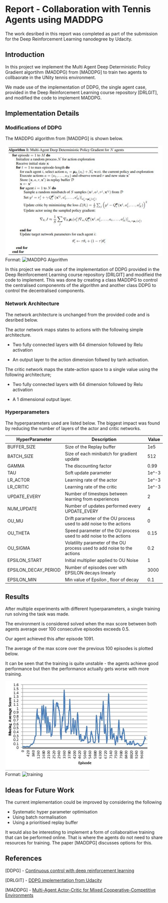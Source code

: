 # Report - Collaboration with Tennis Agents using MADDPG

The work desribed in this report was completed as part of the submission for the Deep Reinforcement Learning nanodegree by Udacity.


## Introduction

In this project we implement the Multi Agent Deep Deterministic Policy Gradient algortihm (MADDPG) from [MADDPG] to train two agents to collbaorate in the UNity tennis environment.

We made use of the implementation of DDPG, the single agent case, provided in the Deep Reinforcement Learning course repository [DRLGIT], and modified the code to implement MADDPG.

## Implementation Details

### Modifications of DDPG
The MADDPG algorithm from [MADDPG] is shown below.

![MADDPG Algorithm](maddpg.JPG)
Format: ![MADDPG Algorithm](url)

In this project we made use of the implementation of DDPG provided in the Deep Reinforcement Learning course repository [DRLGIT] and modifieid the code to implement. This was done by creating a class MADDPG to control the centralised componennts of the algorithm and another class DDPG to control the decentralised components.



### Network Architecture

The network architecture is unchanged from the provided code and is desribed below.

The actor network maps states to actions with the following simple architecture.

* Two fully connected layers with 64 dimension followed by Relu activation

* An output layer to the action dimension follwed by tanh activation.


The critic network maps the state-action space to a single value using the following architecture;


* Two fully connected layers with 64 dimension followed by Relu activation

* A 1 dimensional output layer.




### Hyperparameters

The hyperparameters used are listed below. The biggest impact was found by reducing the number of layers of the actor and critic networks.


HyperParameter | Description | Value
------------ | ------------- | -------------  
BUFFER_SIZE | Size of the Replay buffer| 1e5
BATCH_SIZE | Size of each minibatch for gradient update| 512
GAMMA| The discounting factor| 0.99
TAU | Soft update parameter| 1e^-3
LR_ACTOR | Learning rate of the actor | 1e^-3
LR_CRITIC | Learning rate of the critic | 1e^-3
UPDATE_EVERY  | Number of timesteps between learning from experiences | 2
NUM_UPDATE| Number of updates performed every UPDATE_EVERY | 4
OU_MU | Drift parameter of the OU process used to add noise to the actions | 0
OU_THETA | Speed parameter of the OU process used to add noise to the actions | 0.15
OU_SIGMA | Volatility parameter of the OU process used to add noise to the actions | 0.2
EPSILON_START | Initial multiplier applied to OU Noise | 1
EPSILON_DECAY_PERIOD | Number of episodes over with EPSILON decays linearly | 3000
EPSILON_MIN | Min value of Epsilon , floor of decay | 0.1


## Results

After multiple experiments with different hyperparameters, a single training run solving the task was made.

The environment is considered solved when the max score between both agents average over 100 consecutive episodes exceeds 0.5.

Our agent achieved this after episode 1091.

The average of the max score over the previous 100 episodes is plotted below.

It can be seen that the training is quite unstable - the agents achieve good performance but then the performance actually gets worse with more training.

![Training](Plot.JPG)
Format: ![training](url)



## Ideas for Future Work
The current implementation could be improved by considering the following
* Systematic hyper parameter optimisation
* Using batch normalisation
* Using a prioritised replay buffer


It would also be interesting to implement a form of collaboraitive training that can be performed online. That is where the agents do not need to share resources for training. The paper [MADDPG] discusses options for this.

## References

[DDPG] - [Continuous control with deep reinforcement learning](https://arxiv.org/abs/1509.02971)

[DRLGIT] - [DDPG implementation from Udacity](https://github.com/udacity/deep-reinforcement-learning/tree/master/ddpg-pendulum)

[MADDPG] - [Multi-Agent Actor-Critic for Mixed Cooperative-Competitive Environments](https://arxiv.org/pdf/1706.02275.pdf)
